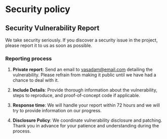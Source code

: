 # Security policy

## Security Vulnerability Report

We take security seriously. If you discover a security issue in the project, please report it to us as soon as possible.

### Reporting process

1. **Private report**: Send an email to vasadam@email.com detailing the vulnerability. Please refrain from making it public until we have had a chance to deal with it.

2. **Include Details**: Provide thorough information about the vulnerability, steps to reproduce, and proof-of-concept code if applicable.

3. **Response time**: We will handle your report within 72 hours and we will try to provide information on our progress.

4. **Disclosure Policy**: We coordinate vulnerability disclosure and patching. Thank you in advance for your patience and understanding during the process.

